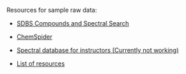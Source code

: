 Resources for sample raw data:

* [SDBS Compounds and Spectral Search](http://sdbs.db.aist.go.jp/sdbs/cgi-bin/cre_search.cgi)

* [ChemSpider](http://www.chemspider.com/)

* [Spectral database for instructors (Currently not working)](https://naturalproductman.wordpress.com/2013/05/20/spectral-database-for-instructors/)

* [List of resources](http://guides.lib.unc.edu/spectroscopy/general)